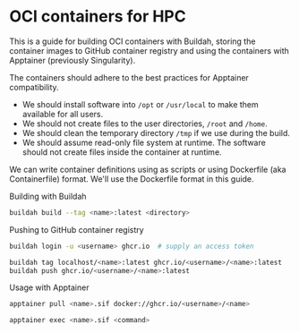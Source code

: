 # OCI containers for HPC
This is a guide for building OCI containers with Buildah, storing the container images to GitHub container registry and using the containers with Apptainer (previously Singularity).

The containers should adhere to the best practices for Apptainer compatibility.

* We should install software into `/opt` or `/usr/local` to make them available for all users.
* We should not create files to the user directories, `/root` and `/home`.
* We should clean the temporary directory `/tmp` if we use during the build.
* We should assume read-only file system at runtime.
  The software should not create files inside the container at runtime.


We can write container definitions using as scripts or using Dockerfile (aka Containerfile) format.
We'll use the Dockerfile format in this guide.


Building with Buildah

```sh
buildah build --tag <name>:latest <directory>
```


Pushing to GitHub container registry

```sh
buildah login -u <username> ghcr.io  # supply an access token
```

```sh
buildah tag localhost/<name>:latest ghcr.io/<username>/<name>:latest
buildah push ghcr.io/<username>/<name>:latest
```


Usage with Apptainer

```sh
apptainer pull <name>.sif docker://ghcr.io/<username>/<name>
```

```sh
apptainer exec <name>.sif <command>
```
